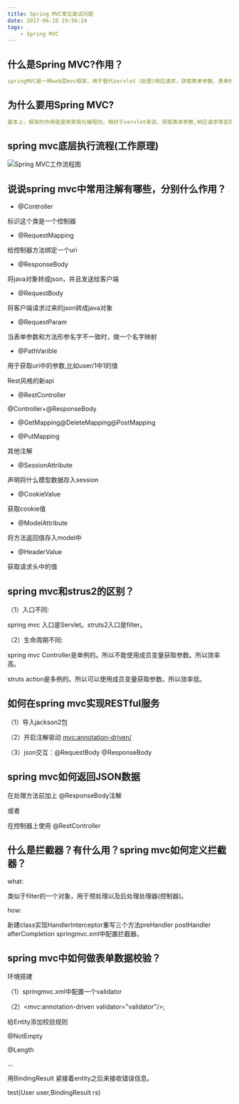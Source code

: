```yaml
---
title: Spring MVC常见面试问题
date: 2017-06-18 19:56:24
tags: 
    - Spring MVC
---
```


## 什么是Spring MVC?作用？
```yaml
springMVC是一种web层mvc框架，用于替代servlet（处理|响应请求，获取表单参数，表单校验等）。
```

## 为什么要用Spring MVC?

```yaml
基本上，框架的作用就是用来简化编程的，相对于servlet来说，获取表单参数,响应请求等变得更简单了。
```
## spring mvc底层执行流程(工作原理)

![Spring MVC工作流程图](https://ss0.baidu.com/6ONWsjip0QIZ8tyhnq/it/u=2256951759,4246877682&fm=173&app=49&f=JPEG?w=640&h=382&s=71C6FC12CF304D8800D9D15E03007071)

## 说说spring mvc中常用注解有哪些，分别什么作用？

- @Controller

标识这个类是一个控制器

- @RequestMapping

给控制器方法绑定一个uri

- @ResponseBody

将java对象转成json，并且发送给客户端

- @RequestBody

将客户端请求过来的json转成java对象

- @RequestParam

当表单参数和方法形参名字不一致时，做一个名字映射

- @PathVarible

用于获取uri中的参数,比如user/1中1的值

Rest风格的新api

- @RestController

@Controller+@ResponseBody

- @GetMapping@DeleteMapping@PostMapping

- @PutMapping


其他注解

- @SessionAttribute

声明将什么模型数据存入session

- @CookieValue

获取cookie值

- @ModelAttribute

将方法返回值存入model中

- @HeaderValue

获取请求头中的值

## spring mvc和strus2的区别？
（1）入口不同:

spring mvc 入口是Servlet。struts2入口是filter。

（2）生命周期不同:

spring mvc Controller是单例的。所以不能使用成员变量获取参数。所以效率高。

struts action是多例的。所以可以使用成员变量获取参数。所以效率低。

## 如何在spring mvc实现RESTful服务
（1）导入jackson2包

（2）开启注解驱动 <mvc:annotation-driven/>

（3）json交互：@RequestBody @ResponseBody

## spring mvc如何返回JSON数据

在处理方法前加上 @ResponseBody注解

或者

在控制器上使用 @RestController

## 什么是拦截器？有什么用？spring mvc如何定义拦截器？

what:

类似于filter的一个对象，用于预处理以及后处理处理器(控制器)。

how:

新建class实现HandlerInterceptor重写三个方法preHandler postHandler afterCompletion springmvc.xml中配置拦截器。

## spring mvc中如何做表单数据校验？

环境搭建

（1）springmvc.xml中配置一个validator

（2）<mvc:annotation-driven validator="validator"/>;

给Entity添加校验规则

@NotEmpty

@Length

...

用BindingResult 紧接着entity之后来接收错误信息。

test(User user,BindingResult rs)